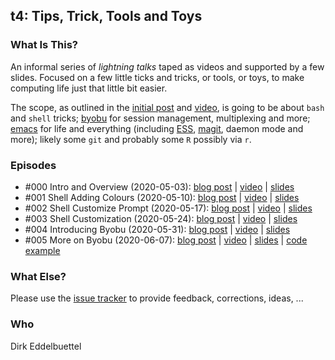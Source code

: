 
## t4: Tips, Trick, Tools and Toys

### What Is This?

An informal series of _lightning talks_ taped as videos and supported by
a few slides.  Focused on a few little ticks and tricks, or tools, or toys, to
make computing life just that little bit easier. 

The scope, as outlined in the [initial
post](http://dirk.eddelbuettel.com/blog/2020/05/03#000_introducing_t4) and
[video](https://youtu.be/-gKtibww-fI), is going to be about `bash` and `shell` tricks;
[byobu](https://www.byobu.org/) for session management, multiplexing and more;
[emacs](https://xkcd.com/378/) for life and everything (including
[ESS](https://github.com/emacs-ess/ESS), [magit](https://github.com/magit/magit), daemon
mode and more); likely some `git` and probably some `R` possibly via `r`.

### Episodes

- \#000 Intro and Overview (2020-05-03): 
  [blog post](http://dirk.eddelbuettel.com/blog/2020/05/03#000_introducing_t4) |
  [video](https://www.youtube.com/watch?v=-gKtibww-fI) |
  [slides](http://dirk.eddelbuettel.com/papers/t4_000_intro.pdf)
- \#001 Shell Adding Colours (2020-05-10): 
  [blog post](http://dirk.eddelbuettel.com/blog/2020/05/03#000_introducing_t4) |
  [video](https://www.youtube.com/watch?v=a1Bo2yUotv8) |
  [slides](http://dirk.eddelbuettel.com/papers/t4_001_shell_colors.pdf)
- \#002 Shell Customize Prompt (2020-05-17): 
  [blog post](http://dirk.eddelbuettel.com/blog/2020/05/17#002_shell_prompt) |
  [video](https://www.youtube.com/watch?v=j0NCVIk9Yx8) |
  [slides](http://dirk.eddelbuettel.com/papers/t4_002_shell_prompt.pdf)
- \#003 Shell Customization (2020-05-24): 
  [blog post](http://dirk.eddelbuettel.com/blog/2020/05/24#003_shell_customization) |
  [video](https://www.youtube.com/watch?v=TNzU57Sj7Gs) |
  [slides](http://dirk.eddelbuettel.com/papers/t4_003_shell_customisation.pdf)
- \#004 Introducing Byobu (2020-05-31): 
  [blog post](https://dirk.eddelbuettel.com/blog/2020/05/31#004_byobu_intro) |
  [video](https://www.youtube.com/watch?v=knK0RMul-64) |
  [slides](https://dirk.eddelbuettel.com/papers/t4_004_byobu_intro.pdf)
- \#005 More on Byobu (2020-06-07): 
  [blog post](http://dirk.eddelbuettel.com/blog/2020/06/07#005_more_byobu) |
  [video](https://www.youtube.com/watch?v=lb-ClAoIw-8) |
  [slides](http://dirk.eddelbuettel.com/papers/t4_005_more_byobu.pdf) | 
  [code example](byobuEx/script.R)

### What Else?

Please use the [issue tracker](https://github.com/eddelbuettel/t4/issues) to
provide feedback, corrections, ideas, ...

### Who

Dirk Eddelbuettel
